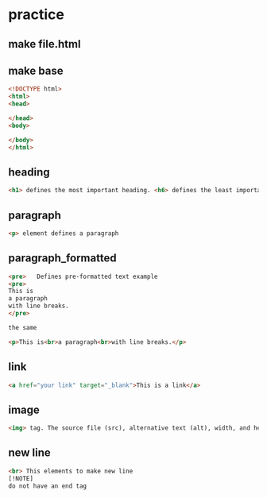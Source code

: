 # practice
## make file.html
## make base
```html
<!DOCTYPE html>
<html>
<head>

</head>
<body>

</body>
</html> 
```
## heading
```html
<h1> defines the most important heading. <h6> defines the least important heading
```
## paragraph
```html
<p> element defines a paragraph
```
## paragraph_formatted
```html
<pre>	Defines pre-formatted text example 
<pre>
This is
a paragraph
with line breaks.
</pre> 

the same 

<p>This is<br>a paragraph<br>with line breaks.</p>
```
## link
```html
<a href="your link" target="_blank">This is a link</a>
```
## image
```html
<img> tag. The source file (src), alternative text (alt), width, and height are provided as attributes
```
## new line
```html
<br> This elements to make new line
[!NOTE]
do not have an end tag
```